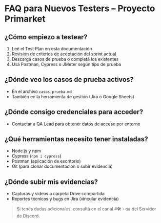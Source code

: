 # FAQ para Nuevos Testers – Proyecto Primarket

## ¿Cómo empiezo a testear?

1. Leé el Test Plan en esta documentación
2. Revisión de criterios de aceptación del sprint actual
3. Descargá casos de prueba o completá los existentes
4. Usá Postman, Cypress o JMeter según tipo de prueba

## ¿Dónde veo los casos de prueba activos?

* En el archivo `casos_prueba.md`
* También en la herramienta de gestión (Jira o Google Sheets)

## ¿Dónde consigo credenciales para acceder?

* Contactar a QA Lead para obtener datos de acceso por entorno

## ¿Qué herramientas necesito tener instaladas?

* Node.js y npm
* Cypress (`npm i cypress`)
* Postman (aplicación de escritorio)
* Git (para clonar documentación o subir evidencia)

## ¿Dónde subir mis evidencias?

* Capturas y videos a carpeta Drive compartida
* Reportes técnicos y bugs en Jira (vincular evidencia)

> Si tenés dudas adicionales, consultá en el canal #🛠・qa del Servidor de Discord.
